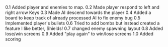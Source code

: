 0.1 Added player and enemies to map.
0.2 Made player respond to left and right arrow Keys
0.3 Made AI descend towards the player
0.4 Added a board to keep track of already processed AI to fix enemy bug
0.5 Implemented player's bullets
0.6 Tried to add bombs but instead created a feature I like better, Shields!
0.7 changed enemy spawning layout
0.8 Added lose/win screens
0.9 Added "play again" to win/lose screens
1.0 Added scoring
